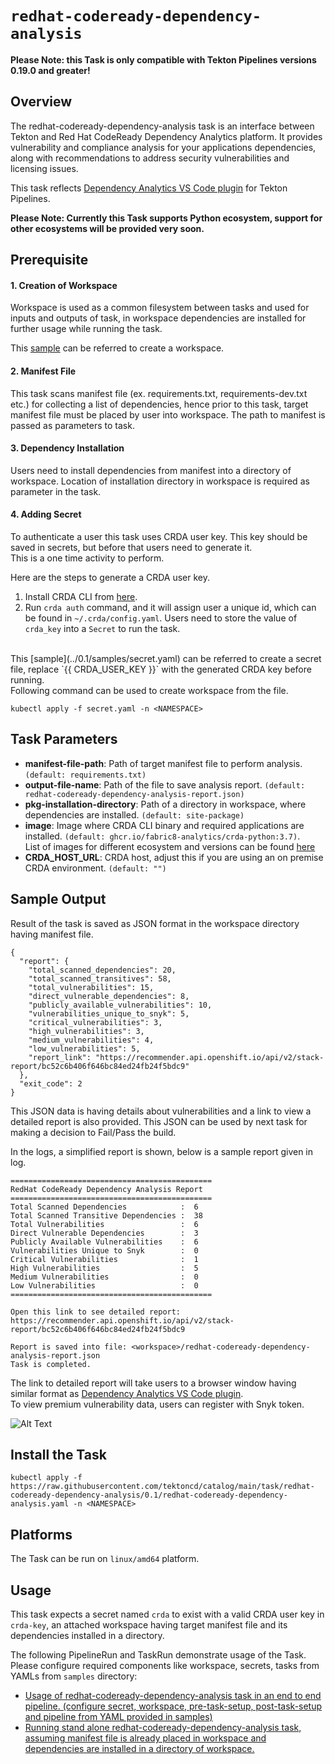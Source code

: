 # `redhat-codeready-dependency-analysis`
**Please Note: this Task is only compatible with Tekton Pipelines versions 0.19.0 and greater!**

## Overview
The redhat-codeready-dependency-analysis task is an interface between Tekton and Red Hat CodeReady Dependency Analytics platform. 
It provides vulnerability and compliance analysis for your applications dependencies, along with recommendations to address security vulnerabilities and licensing issues.

This task reflects [Dependency Analytics VS Code plugin](https://marketplace.visualstudio.com/items?itemName=redhat.fabric8-analytics) for Tekton Pipelines.

**Please Note: Currently this Task supports Python ecosystem, support for other ecosystems will be provided very soon.**

## Prerequisite

#### 1. Creation of Workspace
Workspace is used as a common filesystem between tasks and used for inputs and outputs of task, in workspace dependencies are installed for further usage while running the task.

This [sample](../0.1/samples/workspace.yaml) can be referred to create a workspace.<br />

#### 2. Manifest File
This task scans manifest file (ex. requirements.txt, requirements-dev.txt etc.) for collecting a list of dependencies, hence prior to this task, target manifest file must be placed by user into workspace. 
The path to manifest is passed as parameters to task.

#### 3. Dependency Installation
Users need to install dependencies from manifest into a directory of workspace. 
Location of installation directory in workspace is required as parameter in the task.

#### 4. Adding Secret
To authenticate a user this task uses CRDA user key. 
This key should be saved in secrets, but before that users need to generate it.<br />
This is a one time activity to perform. 

Here are the steps to generate a CRDA user key.<br />
1. Install CRDA CLI from [here](https://github.com/fabric8-analytics/cli-tools/releases).
2. Run `crda auth` command, and it will assign user a unique id, which can be found in `~/.crda/config.yaml`. 
Users need to store the value of `crda_key` into a `Secret` to run the task.
<br />
This [sample](../0.1/samples/secret.yaml) can be referred to create a secret file, replace `{{ CRDA_USER_KEY }}` with the generated CRDA key before running.
<br />
Following command can be used to create workspace from the file.

```
kubectl apply -f secret.yaml -n <NAMESPACE>
```

## Task Parameters
- **manifest-file-path**: Path of target manifest file to perform analysis. `(default: requirements.txt)`
- **output-file-name**: Path of the file to save analysis report. `(default: redhat-codeready-dependency-analysis-report.json)`
- **pkg-installation-directory**: Path of a directory in workspace, where dependencies are installed. `(default: site-package)`
- **image**: Image where CRDA CLI binary and required applications are installed. `(default: ghcr.io/fabric8-analytics/crda-python:3.7)`. <br />List of images for different ecosystem and versions can be found [here](https://github.com/fabric8-analytics/crda-images/blob/main/README.md)
- **CRDA_HOST_URL**: CRDA host, adjust this if you are using an on premise CRDA environment. `(default: "")`

## Sample Output

Result of the task is saved as JSON format in the workspace directory having manifest file. 
```
{
  "report": {
    "total_scanned_dependencies": 20,
    "total_scanned_transitives": 58,
    "total_vulnerabilities": 15,
    "direct_vulnerable_dependencies": 8,
    "publicly_available_vulnerabilities": 10,
    "vulnerabilities_unique_to_snyk": 5,
    "critical_vulnerabilities": 3,
    "high_vulnerabilities": 3,
    "medium_vulnerabilities": 4,
    "low_vulnerabilities": 5,
    "report_link": "https://recommender.api.openshift.io/api/v2/stack-report/bc52c6b406f646bc84ed24fb24f5bdc9"
  },
  "exit_code": 2
}

```
This JSON data is having details about vulnerabilities and a link to view a detailed report is also provided. This JSON can be used by next task for making a decision to Fail/Pass the build.  

In the logs, a simplified report is shown, below is a sample report given in log.

```
=============================================
RedHat CodeReady Dependency Analysis Report
=============================================
Total Scanned Dependencies            :  6 
Total Scanned Transitive Dependencies :  38 
Total Vulnerabilities                 :  6 
Direct Vulnerable Dependencies        :  3 
Publicly Available Vulnerabilities    :  6 
Vulnerabilities Unique to Snyk        :  0 
Critical Vulnerabilities              :  1 
High Vulnerabilities                  :  5 
Medium Vulnerabilities                :  0 
Low Vulnerabilities                   :  0 
=============================================

Open this link to see detailed report:
https://recommender.api.openshift.io/api/v2/stack-report/bc52c6b406f646bc84ed24fb24f5bdc9 

Report is saved into file: <workspace>/redhat-codeready-dependency-analysis-report.json
Task is completed.
```

The link to detailed report will take users to a browser window having similar format as [Dependency Analytics VS Code plugin](https://marketplace.visualstudio.com/items?itemName=redhat.fabric8-analytics). <br /> To view premium vulnerability data, users can register with Snyk token.

![Alt Text](https://raw.githubusercontent.com/fabric8-analytics/fabric8-analytics-vscode-extension/master/images/0.3.0/reg-stack-analysis.gif)

## Install the Task
```
kubectl apply -f https://raw.githubusercontent.com/tektoncd/catalog/main/task/redhat-codeready-dependency-analysis/0.1/redhat-codeready-dependency-analysis.yaml -n <NAMESPACE>
```

## Platforms

The Task can be run on `linux/amd64` platform.

## Usage

This task expects a secret named `crda` to exist with a valid CRDA user key in `crda-key`, an attached workspace having target manifest file and its dependencies installed in a directory.

The following PipelineRun and TaskRun demonstrate usage of the  Task. Please configure required components like workspace, secrets, tasks from YAMLs from `samples` directory:

- [Usage of redhat-codeready-dependency-analysis task in an end to end pipeline. (configure secret, workspace, pre-task-setup, post-task-setup and pipeline from YAML provided in samples)](../0.1/samples/pipeline-run.yaml)
- [Running stand alone redhat-codeready-dependency-analysis task, assuming manifest file is already placed in workspace and dependencies are installed in a directory of workspace.](../0.1/samples/task-run.yaml)
